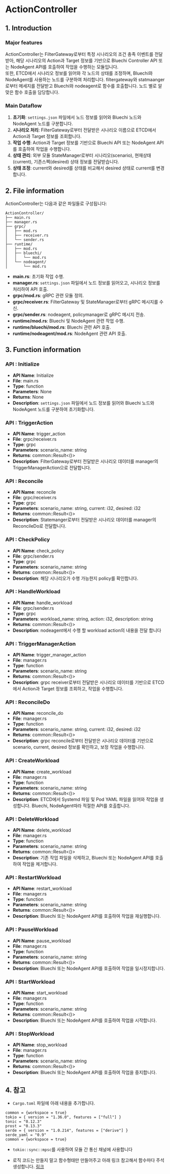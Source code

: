 # ActionController

## 1. Introduction

### Major features

ActionController는 FilterGateway로부터 특정 시나리오의 조건 충족 이벤트를 전달받아, 해당 시나리오의 Action과 Target 정보를 기반으로 Bluechi Controller API 또는 NodeAgent API를 호출하여 작업을 수행하는 모듈입니다.  
또한, ETCD에서 시나리오 정보를 읽어와 각 노드의 상태를 조정하며, Bluechi와 NodeAgent를 사용하는 노드를 구분하여 처리합니다. filtergateway와 statmaanger로부터 메세지를 전달받고 Bluechi와 nodeagent로 함수를 호출합니다. 노드 별로 알맞은 함수 호출을 담당합니다.

### Main Dataflow

1. **초기화**: `settings.json` 파일에서 노드 정보를 읽어와 Bluechi 노드와 NodeAgent 노드를 구분합니다.
1. **시나리오 처리**: FilterGateway로부터 전달받은 시나리오 이름으로 ETCD에서 Action과 Target 정보를 조회합니다.
1. **작업 수행**: Action과 Target 정보를 기반으로 Bluechi API 또는 NodeAgent API를 호출하여 작업을 수행합니다.
1. **상태 관리**: 외부 모듈 StateManager로부터 시나리오(scenario), 현재상태(current), 기존스펙(desired) 상태 정보를 전달받습니다.
1. **상태 조정**: current와 desired를 상태를 비교해서 desired 상태로 current를 변경합니다.

## 2. File information

ActionController는 다음과 같은 파일들로 구성됩니다:

```text
ActionController/
├── main.rs
├── manager.rs
├── grpc/
│   ├── mod.rs
│   ├── receiver.rs
│   └── sender.rs
├── runtime/
│   ├── mod.rs
│   ├── bluechi/
│   │   └── mod.rs
│   └── nodeagent/
│       └── mod.rs
```

- **main.rs**: 초기화 작업 수행.
- **manager.rs**: `settings.json` 파일에서 노드 정보를 읽어오고, 시나리오 정보를 처리하여 API 호출.
- **grpc/mod.rs**: gRPC 관련 모듈 정의.
- **grpc/receiver.rs**: FilterGateway 및 StateManager로부터 gRPC 메시지를 수신.
- **grpc/sender.rs**: nodeagent, policymanager로  gRPC 메시지 전송.
- **runtime/mod.rs**: Bluechi 및 NodeAgent 관련 작업 수행.
- **runtime/bluechi/mod.rs**: Bluechi 관련 API 호출.
- **runtime/nodeagent/mod.rs**: NodeAgent 관련 API 호출.

## 3. Function information

### API : Initialize

- **API Name**: Initialize
- **File**: main.rs
- **Type**: function
- **Parameters**: None
- **Returns**: None
- **Description**: `settings.json` 파일에서 노드 정보를 읽어와 Bluechi 노드와 NodeAgent 노드를 구분하여 초기화합니다.

### API : TriggerAction

- **API Name**: trigger_action
- **File**: grpc/receiver.rs
- **Type**: grpc
- **Parameters**: scenario_name: string
- **Returns**: common::Result<()>
- **Description**: FilterGateway로부터 전달받은 시나리오 데이터를 manager의 TriggerManagerAction으로 전달합니다.

### API : Reconcile

- **API Name**: reconcile
- **File**: grpc/receiver.rs
- **Type**: grpc
- **Parameters**: scenario_name: string, current: i32, desired: i32
- **Returns**: common::Result<()>
- **Description**: Statemanger로부터 전달받은 시나리오 데이터를 manager의 ReconcileDo로 전달합니다.

### API : CheckPolicy

- **API Name**: check_policy
- **File**: grpc/sender.rs
- **Type**: grpc
- **Parameters**: scenario_name: string
- **Returns**: common::Result<()>
- **Description**: 해당 시나리오가 수행 가능한지 policy를 확인합니다.

### API : HandleWorkload

- **API Name**: handle_workload
- **File**: grpc/sender.rs
- **Type**: grpc
- **Parameters**: workload_name: string, action: i32, description: string
- **Returns**: common::Result<()>
- **Description**: nodeagent에서 수행 할 workload action의 내용을 전달 합니다

### API : TriggerManagerAction

- **API Name**: trigger_manager_action
- **File**: manager.rs
- **Type**: function
- **Parameters**: scenario_name: string
- **Returns**: common::Result<()>
- **Description**: grpc receiver로부터 전달받은 시나리오 데이터를 기반으로 ETCD에서 Action과 Target 정보를 조회하고, 작업을 수행합니다.

### API : ReconcileDo

- **API Name**: reconcile_do
- **File**: manager.rs
- **Type**: function
- **Parameters**: scenario_name: string, current: i32, desired: i32
- **Returns**: common::Result<()>
- **Description**: grpc reconcile로부터 전달받은 시나리오 데이터를 기반으로 scenario, current, desired 정보를 확인하고, 보정 작업을 수행합니다.

### API : CreateWorkload

- **API Name**: create_workload
- **File**: manager.rs
- **Type**: function
- **Parameters**: scenario_name: string
- **Returns**: common::Result<()>
- **Description**: ETCD에서 Systemd 파일 및 Pod YAML 파일을 읽어와 작업을 생성합니다. Bluechi, NodeAgent따라 적절한 API를 호출합니다.

### API : DeleteWorkload

- **API Name**: delete_workload
- **File**: manager.rs
- **Type**: function
- **Parameters**: scenario_name: string
- **Returns**: common::Result<()>
- **Description**: 기존 작업 파일을 삭제하고, Bluechi 또는 NodeAgent API를 호출하여 작업을 제거합니다.

### API : RestartWorkload

- **API Name**: restart_workload
- **File**: manager.rs
- **Type**: function
- **Parameters**: scenario_name: string
- **Returns**: common::Result<()>
- **Description**: Bluechi 또는 NodeAgent API를 호출하여 작업을 재실행합니다.

### API : PauseWorkload

- **API Name**: pause_workload
- **File**: manager.rs
- **Type**: function
- **Parameters**: scenario_name: string
- **Returns**: common::Result<()>
- **Description**: Bluechi 또는 NodeAgent API를 호출하여 작업을 일시정지합니다.

### API : StartWorkload

- **API Name**: start_workload
- **File**: manager.rs
- **Type**: function
- **Parameters**: scenario_name: string
- **Returns**: common::Result<()>
- **Description**: Bluechi 또는 NodeAgent API를 호출하여 작업을 시작합니다.

### API : StopWorkload

- **API Name**: stop_workload
- **File**: manager.rs
- **Type**: function
- **Parameters**: scenario_name: string
- **Returns**: common::Result<()>
- **Description**: Bluechi 또는 NodeAgent API를 호출하여 작업을 중지합니다.

## 4. 참고

- `Cargo.toml` 파일에 아래 내용을 추가합니다.

```text
common = {workspace = true}
tokio = { version = "1.36.0", features = ["full"] }
tonic = "0.12.3"
prost = "0.13.3"
serde = { version = "1.0.214", features = ["derive"] }
serde_yaml = "0.9"
common = {workspace = true}
```

- `tokio::sync::mpsc`를 사용하여 모듈 간 통신 채널에 사용합니다

- 로직 코드는 만들지 말고 함수형태만 만들어주고 아래 링크 참고해서  함수마다 주석 생성합니다.
 [링크](https://doc.rust-lang.org/stable/rustdoc/index.html)
